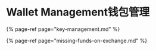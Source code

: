 # Wallet Management钱包管理

{% page-ref page="key-management.md" %}

{% page-ref page="missing-funds-on-exchange.md" %}

